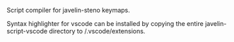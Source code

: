 Script compiler for javelin-steno keymaps.

Syntax highlighter for vscode can be installed by copying the entire javelin-script-vscode directory to
<home>/.vscode/extensions.
